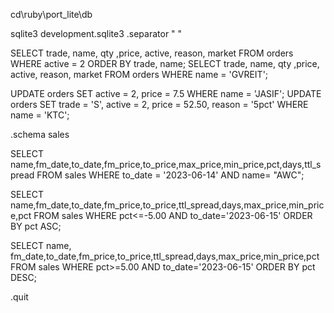 
cd\ruby\port_lite\db

sqlite3 development.sqlite3
.separator " "

SELECT trade, name, qty ,price, active, reason, market FROM orders WHERE active = 2 ORDER BY trade, name;
SELECT trade, name, qty ,price, active, reason, market FROM orders WHERE name = 'GVREIT';

UPDATE orders SET active = 2, price = 7.5 WHERE name = 'JASIF';
UPDATE orders SET trade = 'S', active = 2, price = 52.50, reason = '5pct' WHERE name = 'KTC';

.schema sales

SELECT name,fm_date,to_date,fm_price,to_price,max_price,min_price,pct,days,ttl_spread FROM sales WHERE to_date = '2023-06-14' AND name= "AWC";

SELECT name,fm_date,to_date,fm_price,to_price,ttl_spread,days,max_price,min_price,pct FROM sales WHERE pct<=-5.00 AND to_date='2023-06-15' ORDER BY pct ASC;

SELECT name, fm_date,to_date,fm_price,to_price,ttl_spread,days,max_price,min_price,pct FROM sales WHERE pct>=5.00 AND to_date='2023-06-15' ORDER BY pct DESC;

.quit